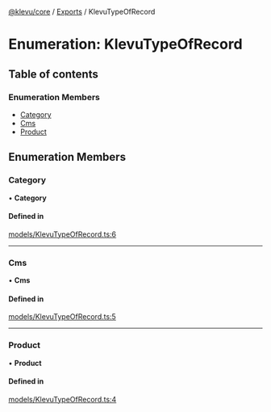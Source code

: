[@klevu/core]() / [Exports](../modules.md) / KlevuTypeOfRecord

# Enumeration: KlevuTypeOfRecord

## Table of contents

### Enumeration Members

- [Category](KlevuTypeOfRecord.md#category)
- [Cms](KlevuTypeOfRecord.md#cms)
- [Product](KlevuTypeOfRecord.md#product)

## Enumeration Members

### Category

• **Category**

#### Defined in

[models/KlevuTypeOfRecord.ts:6](https://github.com/klevultd/frontend-sdk/blob/4665e27/packages/klevu-core/src/models/KlevuTypeOfRecord.ts#L6)

___

### Cms

• **Cms**

#### Defined in

[models/KlevuTypeOfRecord.ts:5](https://github.com/klevultd/frontend-sdk/blob/4665e27/packages/klevu-core/src/models/KlevuTypeOfRecord.ts#L5)

___

### Product

• **Product**

#### Defined in

[models/KlevuTypeOfRecord.ts:4](https://github.com/klevultd/frontend-sdk/blob/4665e27/packages/klevu-core/src/models/KlevuTypeOfRecord.ts#L4)
